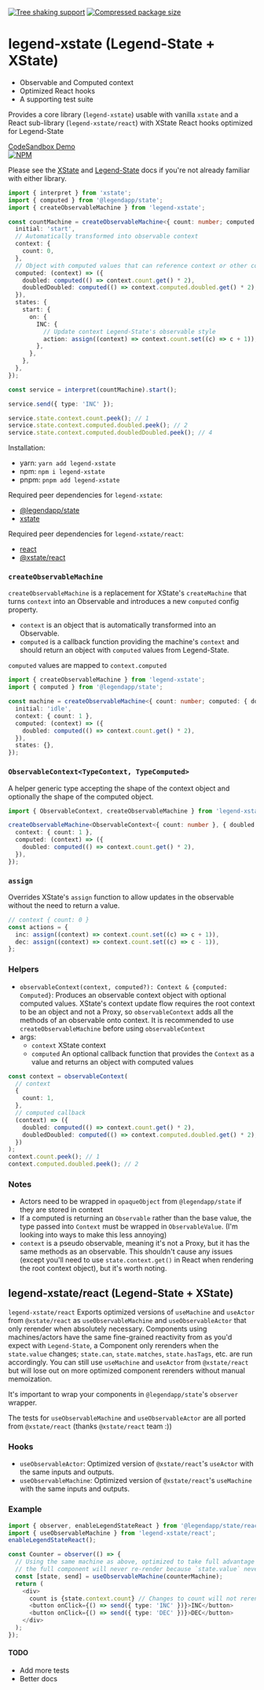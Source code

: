 [![Tree shaking support][badge-tree-shaking]][link-bundlephobia]
[![Compressed package size][badge-size]][link-bundlephobia]

# legend-xstate (Legend-State + XState)

- Observable and Computed context
- Optimized React hooks
- A supporting test suite

Provides a core library (`legend-xstate`) usable with vanilla `xstate` and a React sub-library (`legend-xstate/react`) with XState React hooks optimized for Legend-State

[CodeSandbox Demo](https://codesandbox.io/s/legend-xstate-example-czqmzv?file=/src/ComputedExample.jsx)\
[![NPM](https://nodei.co/npm/legend-xstate.png)](https://www.npmjs.com/package/legend-xstate)

Please see the [XState](https://xstate.js.org/docs/guides/start.html#our-first-machine) and [Legend-State](https://legendapp.com/open-source/state/) docs if you're not already familiar with either library.

```typescript
import { interpret } from 'xstate';
import { computed } from '@legendapp/state';
import { createObservableMachine } from 'legend-xstate';

const countMachine = createObservableMachine<{ count: number; computed: { doubled: number; doubledDoubled: number } }>({
  initial: 'start',
  // Automatically transformed into observable context
  context: {
    count: 0,
  },
  // Object with computed values that can reference context or other computed values
  computed: (context) => ({
    doubled: computed(() => context.count.get() * 2),
    doubledDoubled: computed(() => context.computed.doubled.get() * 2),
  }),
  states: {
    start: {
      on: {
        INC: {
          // Update context Legend-State's observable style
          action: assign((context) => context.count.set((c) => c + 1)),
        },
      },
    },
  },
});

const service = interpret(countMachine).start();

service.send({ type: 'INC' });

service.state.context.count.peek(); // 1
service.state.context.computed.doubled.peek(); // 2
service.state.context.computed.doubledDoubled.peek(); // 4
```

Installation:

- yarn: `yarn add legend-xstate`
- npm: `npm i legend-xstate`
- pnpm: `pnpm add legend-xstate`

Required peer dependencies for `legend-xstate`:

- [@legendapp/state](https://www.npmjs.com/package/@legendapp/state)
- [xstate](https://www.npmjs.com/package/xstate)

Required peer dependencies for `legend-xstate/react`:

- [react](https://www.npmjs.com/package/react)
- [@xstate/react](https://www.npmjs.com/package/@xstate/react)

### `createObservableMachine`

`createObservableMachine` is a replacement for XState's `createMachine` that turns `context` into an Observable and introduces a new `computed` config property.

- `context` is an object that is automatically transformed into an Observable.
- `computed` is a callback function providing the machine's `context` and should return an object with `computed` values from Legend-State.

`computed` values are mapped to `context.computed`

```typescript
import { createObservableMachine } from 'legend-xstate';
import { computed } from '@legendapp/state';

const machine = createObservableMachine<{ count: number; computed: { doubled: number } }>({
  initial: 'idle',
  context: { count: 1 },
  computed: (context) => ({
    doubled: computed(() => context.count.get() * 2),
  }),
  states: {},
});
```

### `ObservableContext<TypeContext, TypeComputed>`

A helper generic type accepting the shape of the context object and optionally the shape of the computed object.

```typescript
import { ObservableContext, createObservableMachine } from 'legend-xstate';

createObservableMachine<ObservableContext<{ count: number }, { doubled: number }>>({
  context: { count: 1 },
  computed: (context) => ({
    doubled: computed(() => context.count.get() * 2),
  }),
});
```

### `assign`

Overrides XState's `assign` function to allow updates in the observable without the need to return a value.

```typescript
// context { count: 0 }
const actions = {
  inc: assign((context) => context.count.set((c) => c + 1)),
  dec: assign((context) => context.count.set((c) => c - 1)),
};
```

### Helpers

- `observableContext(context, computed?): Context & {computed: Computed}`: Produces an observable context object with optional computed values. XState's context update flow requires the root context to be an object and not a Proxy, so `observableContext` adds all the methods of an observable onto context. It is recommended to use `createObservableMachine` before using `observableContext`
- args:
  - `context` XState context
  - `computed` An optional callback function that provides the `Context` as a value and returns an object with computed values

```typescript
const context = observableContext(
  // context
  {
    count: 1,
  },
  // computed callback
  (context) => ({
    doubled: computed(() => context.count.get() * 2),
    doubledDoubled: computed(() => context.computed.doubled.get() * 2),
  })
);
context.count.peek(); // 1
context.computed.doubled.peek(); // 2
```

### Notes

- Actors need to be wrapped in `opaqueObject` from `@legendapp/state` if they are stored in context
- If a computed is returning an `Observable` rather than the base value, the type passed into `Context` must be wrapped in `ObservableValue`. (I'm looking into ways to make this less annoying)
- `context` is a pseudo observable, meaning it's not a Proxy, but it has the same methods as an observable. This shouldn't cause any issues (except you'll need to use `state.context.get()` in React when rendering the root context object), but it's worth noting.

## legend-xstate/react (Legend-State + XState)

`legend-xstate/react` Exports optimized versions of `useMachine` and `useActor` from `@xstate/react` as `useObservableMachine` and `useObservableActor` that only rerender when absolutely necessary. Components using machines/actors have the same fine-grained reactivity from as you'd expect with `Legend-State`, a Component only rerenders when the `state.value` changes; `state.can`, `state.matches`, `state.hasTags`, etc. are run accordingly.
You can still use `useMachine` and `useActor` from `@xstate/react` but will lose out on more optimized component rerenders without manual memoization.

It's important to wrap your components in `@legendapp/state`'s `observer` wrapper.

The tests for `useObservableMachine` and `useObservableActor` are all ported from `@xstate/react` (thanks `@xstate/react` team :))

### Hooks

- `useObservableActor`: Optimized version of `@xstate/react`'s `useActor` with the same inputs and outputs.
- `useObservableMachine`: Optimized version of `@xstate/react`'s `useMachine` with the same inputs and outputs.

### Example

```typescript jsx
import { observer, enableLegendStateReact } from '@legendapp/state/react';
import { useObservableMachine } from 'legend-xstate/react';
enableLegendStateReact();

const Counter = observer(() => {
  // Using the same machine as above, optimized to take full advantage of `@legendapp/state/react`'s performance.
  // the full component will never re-render because `state.value` never changed
  const [state, send] = useObservableMachine(counterMachine);
  return (
    <div>
      count is {state.context.count} // Changes to count will not rerender the whole component
      <button onClick={() => send({ type: 'INC' })}>INC</button>
      <button onClick={() => send({ type: 'DEC' })}>DEC</button>
    </div>
  );
});
```

#### TODO

- Add more tests
- Better docs

[badge-size]: https://badgen.net/bundlephobia/minzip/legend-xstate
[badge-tree-shaking]: https://badgen.net/bundlephobia/tree-shaking/legend-xstate
[link-bundlephobia]: https://bundlephobia.com/package/legend-xstate
